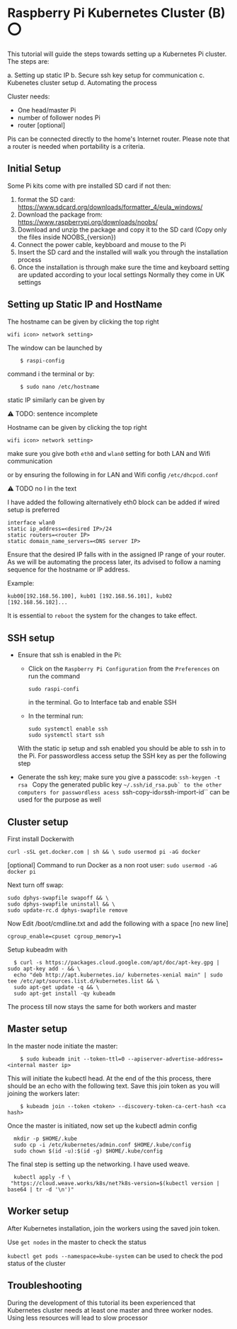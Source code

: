 # Raspberry Pi Kubernetes Cluster (B) :o:

This tutorial will guide the steps towards setting up a Kubernetes Pi cluster.
The steps are:

a. Setting up static IP
b. Secure ssh key setup for communication
c. Kubenetes cluster setup
d. Automating the process

Cluster needs:

*  One head/master Pi
*  number of follower nodes Pi
*  router [optional]

Pis can be connected directly to the home's Internet router.
Please note that a router is needed when portability is a criteria. 

## Initial Setup

Some Pi kits come with pre installed SD card if not then:

1. format the SD card: <https://www.sdcard.org/downloads/formatter_4/eula_windows/>
2. Download the package from: <https://www.raspberrypi.org/downloads/noobs/>
3. Download and unzip the package and copy it to the SD card
   (Copy only the files inside NOOBS_{version})
4. Connect the power cable, keybboard and mouse to the Pi
5. Insert the SD card and the installed will walk you through the
   installation process
6. Once the installation is through make sure the time and keyboard
   setting are updated according to your local settings Normally they
   come in UK settings
   

## Setting up Static IP and HostName

The hostname can be given by clicking the top right

`wifi icon> network setting>`

The window can be launched by

```bash
    $ raspi-config
```

command i the terminal or by:

```
    $ sudo nano /etc/hostname
```
    
static IP similarly can be given by

:warning: TODO: sentence incomplete

Hostname can be given by clicking the top right

`wifi icon> network setting>`

make sure you give both `eth0` and `wlan0` setting for both LAN and
Wifi communication

or by ensuring the following in for LAN and Wifi
config `/etc/dhcpcd.conf`

:warning: TODO no I in the text

I have added the following alternatively eth0 block can be added if
wired setup is preferred

```
interface wlan0
static ip_address=<desired IP>/24
static routers=<router IP>
static domain_name_servers=<DNS server IP>
```

Ensure that the desired IP falls with in the assigned IP range of your
router.  As we will be automating the process later, its advised to
follow a naming sequence for the hostname or IP address.

Example:

`kub00[192.168.56.100], kub01 [192.168.56.101], kub02 [192.168.56.102]...`

It is essential to `reboot` the system for the changes to take
effect.


## SSH setup


* Ensure that ssh is enabled in the Pi:

  - Click on the ```Raspberry Pi Configuration``` from the ```Preferences``` on run the command 
      
    ```sudo raspi-confi``` 
        
    in the terminal. Go to Interface tab and enable SSH
  - In the terminal run:
    ```
    sudo systemctl enable ssh
    sudo systemctl start ssh
    ```

  With the static ip setup and ssh enabled you should be able to ssh
  in to the Pi. For passwordless access setup the SSH key as per the
  following step

* Generate the ssh key; make sure you give a passcode:
        ```
          ssh-keygen -t rsa 
        ```
  Copy the generated public key ``~/.ssh/id_rsa.pub` to the other computers for passwordless acess
  ``ssh-copy-id`` or ``ssh-import-id`` can be used for the purpose as well
  
## Cluster setup

First install Dockerwith 
  
  ``
  curl -sSL get.docker.com | sh && \
  sudo usermod pi -aG docker
  ``
  
  [optional] Command to run Docker as a non root user:
  ``
  sudo usermod -aG docker pi
  ``
  
Next turn off swap:
  
  ```
  sudo dphys-swapfile swapoff && \
  sudo dphys-swapfile uninstall && \
  sudo update-rc.d dphys-swapfile remove
  ```

Now Edit /boot/cmdline.txt and add the following with a space
[no new line]

```
cgroup_enable=cpuset cgroup_memory=1
```

Setup kubeadm with
  
```
  $ curl -s https://packages.cloud.google.com/apt/doc/apt-key.gpg | sudo apt-key add - && \
  echo "deb http://apt.kubernetes.io/ kubernetes-xenial main" | sudo tee /etc/apt/sources.list.d/kubernetes.list && \
  sudo apt-get update -q && \
  sudo apt-get install -qy kubeadm
```
  
The process till now stays the same for both workers and master
  
## Master setup
  
In the master node initiate the master:
  
```
    $ sudo kubeadm init --token-ttl=0 --apiserver-advertise-address=<internal master ip>
```
  
This will initiate the kubectl head. At the end of the this process,
there should be an echo with the following text. Save this join token
as you will joining the workers later:

```
    $ kubeadm join --token <token> --discovery-token-ca-cert-hash <ca hash>
```

Once the master is initiated, now set up the kubectl admin config

```
  mkdir -p $HOME/.kube
  sudo cp -i /etc/kubernetes/admin.conf $HOME/.kube/config
  sudo chown $(id -u):$(id -g) $HOME/.kube/config
```

The final step is setting up the networking. I have used weave.

```
  kubectl apply -f \
 "https://cloud.weave.works/k8s/net?k8s-version=$(kubectl version | base64 | tr -d '\n')"
```
  
## Worker setup
  
After Kubernetes installation, join the workers using the saved join token.
  
Use `get nodes` in the master to check the status
  
  `kubectl get pods --namespace=kube-system` can be used to check the pod status of the cluster
  
## Troubleshooting 

During the development of this tutorial its been experienced that
Kubernetes cluster needs at least one master and three worker nodes.
Using less resources will lead to slow processor
